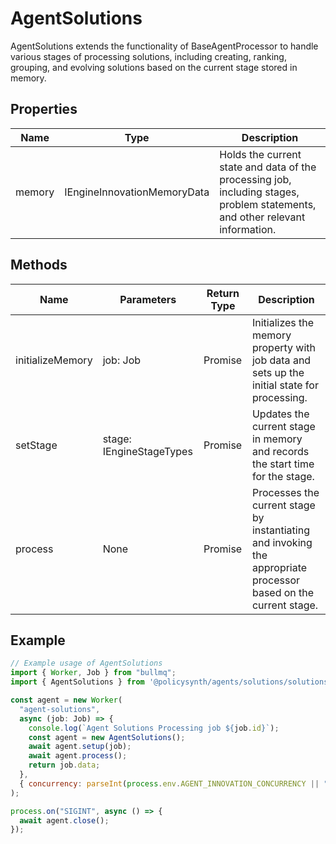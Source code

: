 # AgentSolutions

AgentSolutions extends the functionality of BaseAgentProcessor to handle various stages of processing solutions, including creating, ranking, grouping, and evolving solutions based on the current stage stored in memory.

## Properties

| Name    | Type                                      | Description |
|---------|-------------------------------------------|-------------|
| memory  | IEngineInnovationMemoryData               | Holds the current state and data of the processing job, including stages, problem statements, and other relevant information. |

## Methods

| Name              | Parameters            | Return Type | Description |
|-------------------|-----------------------|-------------|-------------|
| initializeMemory  | job: Job              | Promise<void> | Initializes the memory property with job data and sets up the initial state for processing. |
| setStage          | stage: IEngineStageTypes | Promise<void> | Updates the current stage in memory and records the start time for the stage. |
| process           | None                  | Promise<void> | Processes the current stage by instantiating and invoking the appropriate processor based on the current stage. |

## Example

```javascript
// Example usage of AgentSolutions
import { Worker, Job } from "bullmq";
import { AgentSolutions } from '@policysynth/agents/solutions/solutions.js';

const agent = new Worker(
  "agent-solutions",
  async (job: Job) => {
    console.log(`Agent Solutions Processing job ${job.id}`);
    const agent = new AgentSolutions();
    await agent.setup(job);
    await agent.process();
    return job.data;
  },
  { concurrency: parseInt(process.env.AGENT_INNOVATION_CONCURRENCY || "1") }
);

process.on("SIGINT", async () => {
  await agent.close();
});
```
